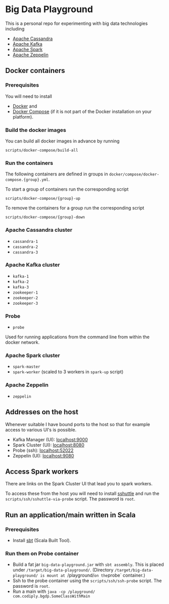 # Big Data Playground

This is a personal repo for experimenting with big data technologies including

- [Apache Cassandra](http://cassandra.apache.org/)
- [Apache Kafka](http://kafka.apache.org/)
- [Apache Spark](http://spark.apache.org/)
- [Apache Zeppelin](http://zeppelin.apache.org/)

## Docker containers

### Prerequisites

You will need to install

- [Docker](https://www.docker.com/) and
- [Docker Compose](https://docs.docker.com/compose/) (if it is not part of the Docker installation on your platform).

### Build the docker images

You can build all docker images in advance by running

    scripts/docker-compose/build-all

### Run the containers

The following containers are defined in groups in `docker/compose/docker-compose.{group}.yml`.

To start a group of containers run the corresponding script

    scripts/docker-compose/{group}-up

To remove the containers for a group run the corresponding script

    scripts/docker-compose/{group}-down

### Apache Cassandra cluster

- `cassandra-1`
- `cassandra-2`
- `cassandra-3`

### Apache Kafka cluster

- `kafka-1`
- `kafka-2`
- `kafka-3`
- `zookeeper-1`
- `zookeeper-2`
- `zookeeper-3`

### Probe

- `probe`

Used for running applications from the command line from within the docker network.

### Apache Spark cluster

- `spark-master`
- `spark-worker` (scaled to 3 workers in `spark-up` script)

### Apache Zeppelin

- `zeppelin`

## Addresses on the host

Whenever suitable I have bound ports to the host so that for example access to various UI's is possible.

- Kafka Manager (UI): [localhost:9000](http://localhost:9000)
- Spark Cluster (UI): [localhost:8080](http://localhost:8080)
- Probe (ssh): [localhost:52022](http://localhost:9000)
- Zeppelin (UI): [localhost:9080](http://localhost:9080)

## Access Spark workers

There are links on the Spark Cluster UI that lead you to spark workers.

To access these from the host you will need to install [sshuttle](https://github.com/sshuttle/sshuttle) and run the `scripts/ssh/sshuttle-via-probe` script. The password is `root`.

## Run an application/main written in Scala

### Prerequisites

- Install [sbt](http://www.scala-sbt.org/) (Scala Built Tool).

### Run them on Probe container

- Build a fat jar `big-data-playground.jar` with `sbt assembly`. This is placed under `/target/big-data-playground/`. (Directory `/target/big-data-playground/ is mount at `/playground/` on the `probe` container.)
- Ssh to the probe container using the `scripts/ssh/ssh-probe` script. The password is `root`.
- Run a main with `java -cp /playground/ com.codiply.bgdp.SomeClassWithMain`
